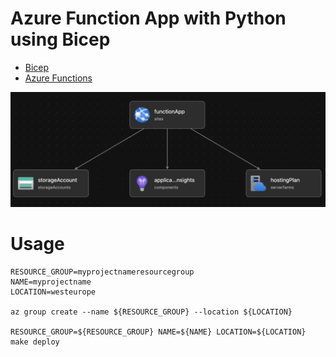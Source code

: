 # Azure Function App with Python using Bicep

- [Bicep](https://docs.microsoft.com/en-us/azure/azure-resource-manager/bicep/overview?tabs=bicep)
- [Azure Functions](https://docs.microsoft.com/en-us/azure/azure-functions/functions-overview)


![screenshot](docs/screenshot.png)

# Usage

```shell
RESOURCE_GROUP=myprojectnameresourcegroup
NAME=myprojectname
LOCATION=westeurope

az group create --name ${RESOURCE_GROUP} --location ${LOCATION}

RESOURCE_GROUP=${RESOURCE_GROUP} NAME=${NAME} LOCATION=${LOCATION} make deploy
``` 
